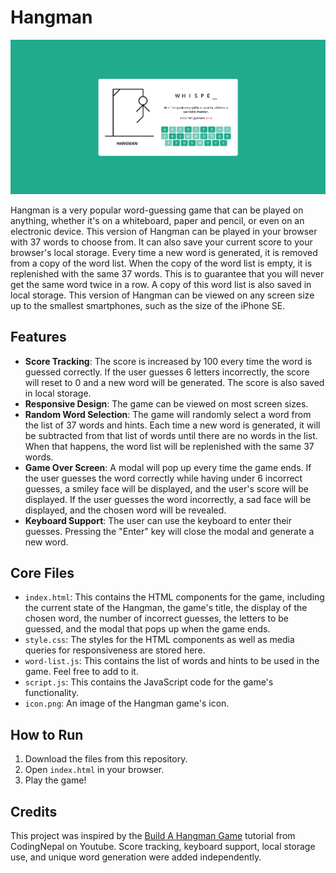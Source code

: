 # Hangman

![Hangman Screenshot](image.png)

Hangman is a very popular word-guessing game that can be played on anything, whether it's on a whiteboard, paper and pencil, or even on an electronic device. This version of Hangman can be played in your browser with 37 words to choose from. It can also save your current score to your browser's local storage. Every time a new word is generated, it is removed from a copy of the word list. When the copy of the word list is empty, it is replenished with the same 37 words. This is to guarantee that you will never get the same word twice in a row. A copy of this word list is also saved in local storage. This version of Hangman can be viewed on any screen size up to the smallest smartphones, such as the size of the iPhone SE.

## Features

- **Score Tracking**: The score is increased by 100 every time the word is guessed correctly. If the user guesses 6 letters incorrectly, the score will reset to 0 and a new word will be generated. The score is also saved in local storage.
- **Responsive Design**: The game can be viewed on most screen sizes.
- **Random Word Selection**: The game will randomly select a word from the list of 37 words and hints. Each time a new word is generated, it will be subtracted from that list of words until there are no words in the list. When that happens, the word list will be replenished with the same 37 words.
- **Game Over Screen**: A modal will pop up every time the game ends. If the user guesses the word correctly while having under 6 incorrect guesses, a smiley face will be displayed, and the user's score will be displayed. If the user guesses the word incorrectly, a sad face will be displayed, and the chosen word will be revealed.
- **Keyboard Support**: The user can use the keyboard to enter their guesses. Pressing the "Enter" key will close the modal and generate a new word.

## Core Files

- `index.html`: This contains the HTML components for the game, including the current state of the Hangman, the game's title, the display of the chosen word, the number of incorrect guesses, the letters to be guessed, and the modal that pops up when the game ends.
- `style.css`: The styles for the HTML components as well as media queries for responsiveness are stored here.
- `word-list.js`: This contains the list of words and hints to be used in the game. Feel free to add to it.
- `script.js`: This contains the JavaScript code for the game's functionality.
- `icon.png`: An image of the Hangman game's icon.

## How to Run

1. Download the files from this repository.
2. Open `index.html` in your browser.
3. Play the game!

## Credits

This project was inspired by the <a href="https://www.youtube.com/watch?v=hSSdc8vKP1I" target="_blank">Build A Hangman Game</a> tutorial from CodingNepal on Youtube. Score tracking, keyboard support, local storage use, and unique word generation were added independently.